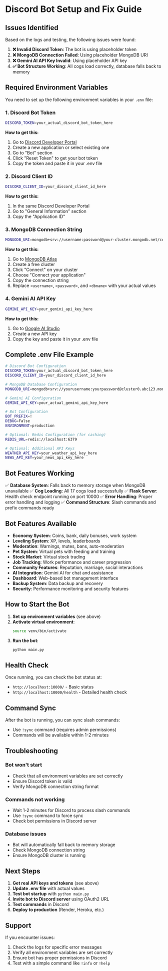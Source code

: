 # Discord Bot Setup and Fix Guide

## Issues Identified

Based on the logs and testing, the following issues were found:

1. **❌ Invalid Discord Token**: The bot is using placeholder token
2. **❌ MongoDB Connection Failed**: Using placeholder MongoDB URI
3. **❌ Gemini AI API Key Invalid**: Using placeholder API key
4. **✅ Bot Structure Working**: All cogs load correctly, database falls back to memory

## Required Environment Variables

You need to set up the following environment variables in your `.env` file:

### 1. Discord Bot Token
```bash
DISCORD_TOKEN=your_actual_discord_bot_token_here
```
**How to get this:**
1. Go to [Discord Developer Portal](https://discord.com/developers/applications)
2. Create a new application or select existing one
3. Go to "Bot" section
4. Click "Reset Token" to get your bot token
5. Copy the token and paste it in your .env file

### 2. Discord Client ID
```bash
DISCORD_CLIENT_ID=your_discord_client_id_here
```
**How to get this:**
1. In the same Discord Developer Portal
2. Go to "General Information" section
3. Copy the "Application ID"

### 3. MongoDB Connection String
```bash
MONGODB_URI=mongodb+srv://username:password@your-cluster.mongodb.net/coalbot?retryWrites=true&w=majority
```
**How to get this:**
1. Go to [MongoDB Atlas](https://cloud.mongodb.com/)
2. Create a free cluster
3. Click "Connect" on your cluster
4. Choose "Connect your application"
5. Copy the connection string
6. Replace `<username>`, `<password>`, and `<dbname>` with your actual values

### 4. Gemini AI API Key
```bash
GEMINI_API_KEY=your_gemini_api_key_here
```
**How to get this:**
1. Go to [Google AI Studio](https://makersuite.google.com/app/apikey)
2. Create a new API key
3. Copy the key and paste it in your .env file

## Complete .env File Example

```bash
# Discord Bot Configuration
DISCORD_TOKEN=your_actual_discord_bot_token_here
DISCORD_CLIENT_ID=your_discord_client_id_here

# MongoDB Database Configuration
MONGODB_URI=mongodb+srv://yourusername:yourpassword@cluster0.abc123.mongodb.net/coalbot?retryWrites=true&w=majority

# Gemini AI Configuration
GEMINI_API_KEY=your_actual_gemini_api_key_here

# Bot Configuration
BOT_PREFIX=!
DEBUG=False
ENVIRONMENT=production

# Optional: Redis Configuration (for caching)
REDIS_URL=redis://localhost:6379

# Optional: Additional API Keys
WEATHER_API_KEY=your_weather_api_key_here
NEWS_API_KEY=your_news_api_key_here
```

## Bot Features Working

✅ **Database System**: Falls back to memory storage when MongoDB unavailable
✅ **Cog Loading**: All 17 cogs load successfully
✅ **Flask Server**: Health check endpoint running on port 10000
✅ **Error Handling**: Proper error handling and logging
✅ **Command Structure**: Slash commands and prefix commands ready

## Bot Features Available

- **Economy System**: Coins, bank, daily bonuses, work system
- **Leveling System**: XP, levels, leaderboards
- **Moderation**: Warnings, mutes, bans, auto-moderation
- **Pet System**: Virtual pets with feeding and training
- **Stock Market**: Virtual stock trading
- **Job Tracking**: Work performance and career progression
- **Community Features**: Reputation, marriage, social interactions
- **AI Integration**: Gemini AI for chat and assistance
- **Dashboard**: Web-based bot management interface
- **Backup System**: Data backup and recovery
- **Security**: Performance monitoring and security features

## How to Start the Bot

1. **Set up environment variables** (see above)
2. **Activate virtual environment**:
   ```bash
   source venv/bin/activate
   ```
3. **Run the bot**:
   ```bash
   python main.py
   ```

## Health Check

Once running, you can check the bot status at:
- `http://localhost:10000/` - Basic status
- `http://localhost:10000/health` - Detailed health check

## Command Sync

After the bot is running, you can sync slash commands:
- Use `!sync` command (requires admin permissions)
- Commands will be available within 1-2 minutes

## Troubleshooting

### Bot won't start
- Check that all environment variables are set correctly
- Ensure Discord token is valid
- Verify MongoDB connection string format

### Commands not working
- Wait 1-2 minutes for Discord to process slash commands
- Use `!sync` command to force sync
- Check bot permissions in Discord server

### Database issues
- Bot will automatically fall back to memory storage
- Check MongoDB connection string
- Ensure MongoDB cluster is running

## Next Steps

1. **Get real API keys and tokens** (see above)
2. **Update .env file** with actual values
3. **Test bot startup** with `python main.py`
4. **Invite bot to Discord server** using OAuth2 URL
5. **Test commands** in Discord
6. **Deploy to production** (Render, Heroku, etc.)

## Support

If you encounter issues:
1. Check the logs for specific error messages
2. Verify all environment variables are set correctly
3. Ensure bot has proper permissions in Discord
4. Test with a simple command like `!info` or `!help`